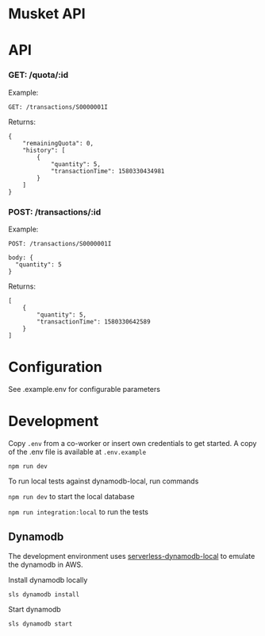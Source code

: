 # Musket API

# API

### GET: /quota/:id

Example:
```
GET: /transactions/S0000001I
```

Returns:
```
{
    "remainingQuota": 0,
    "history": [
        {
            "quantity": 5,
            "transactionTime": 1580330434981
        }
    ]
}
```

### POST: /transactions/:id

Example:
```
POST: /transactions/S0000001I

body: {
  "quantity": 5
}
```

Returns:
```
[
    {
        "quantity": 5,
        "transactionTime": 1580330642589
    }
]
```


# Configuration

See .example.env for configurable parameters

# Development

Copy `.env` from a co-worker or insert own credentials to get started. A copy of the .env file is available at `.env.example`

```
npm run dev
```

To run local tests against dynamodb-local, run commands

 `npm run dev` to start the local database

 `npm run integration:local` to run the tests

## Dynamodb 

The development environment uses [serverless-dynamodb-local](https://www.npmjs.com/package/serverless-dynamodb-local) to emulate the dynamodb in AWS.

Install dynamodb locally

```
sls dynamodb install
```

Start dynamodb

```
sls dynamodb start
```
